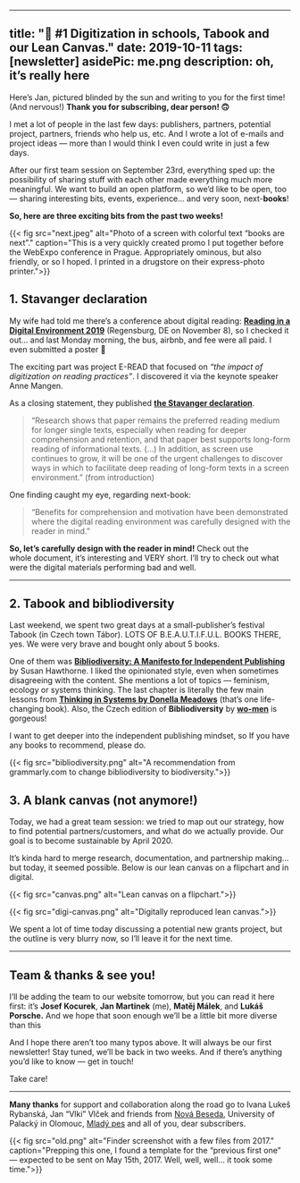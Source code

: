 

---
title: "💌 #1  Digitization in schools, Tabook and our Lean Canvas."
date: 2019-10-11
tags: [newsletter]
asidePic: me.png
description: oh, it’s really here
---
Here’s Jan, pictured blinded by the sun and writing to you for the first time! (And nervous!) **Thank you for subscribing, dear person! 🙃**

I met a lot of people in the last few days: publishers, partners, potential project, partners, friends who help us, etc. And I wrote a lot of e-mails and project ideas — more than I would think I even could write in just a few days.

After our first team session on September 23rd, everything sped up: the possibility of sharing stuff with each other made everything much more meaningful. We want to build an open platform, so we’d like to be open, too — sharing interesting bits, events, experience… and very soon, next-**books**!

**So, here are three exciting bits from the past two weeks!**

{{< fig 
  src="next.jpeg" 
  alt="Photo of a screen with colorful text “books are next”." 
  caption="This is a very quickly created promo I put together before the WebExpo conference in Prague. Appropriately ominous, but also friendly, or so I hoped. I printed in a drugstore on their express-photo printer.">}}

## 1. Stavanger declaration

My wife had told me there’s a conference about digital reading: [**Reading in a Digital Environment 2019**](http://https//www.uni-regensburg.de/bibliothek/veranstaltungskalender/reading2019/index.html) (Regensburg, DE on November 8), so I checked it out… and last Monday morning, the bus, airbnb, and fee were all paid. I even submitted a poster 🙂

The exciting part was project E-READ that focused on *“the impact of digitization on reading practices”*. I discovered it via the keynote speaker Anne Mangen.

As a closing statement, they published [**the Stavanger declaration**](http://ereadcost.eu/stavanger-declaration/).

> “Research shows that paper remains the preferred reading medium for longer single texts, especially when reading for deeper comprehension and retention, and that paper best supports long-form reading of informational texts. (…) In addition, as screen use continues to grow, it will be one of the urgent challenges to discover ways in which to facilitate deep reading of long-form texts in a screen environment.” (from introduction)

One finding caught my eye, regarding next-book:

> “Benefits for comprehension and motivation have been demonstrated where the digital reading environment was carefully designed with the reader in mind.”

**So, let’s carefully design with the reader in mind!** Check out the whole document, it’s interesting and VERY short. I’ll try to check out what were the digital materials performing bad and well.

***

## 2\. Tabook and bibliodiversity

Last weekend, we spent two great days at a small-publisher’s festival Tabook (in Czech town Tábor). LOTS OF B.E.A.U.T.I.F.U.L. BOOKS THERE, yes. We were very brave and bought only about 5 books.

One of them was [**Bibliodiversity: A Manifesto for Independent Publishing**](http://www.spinifexpress.com.au/Bookstore/book/id=269/) by Susan Hawthorne. I liked the opinionated style, even when sometimes disagreeing with the content. She mentions a lot of topics — feminism, ecology or systems thinking. The last chapter is literally the few main lessons from **[Thinking in Systems by Donella Meadows](http://donellameadows.org/systems-thinking-book-sale/)** (that’s one life-changing book). Also, the Czech edition of **Bibliodiversity** by [**wo-men**](https://www.by-wo-men.com/cz/index.php) is gorgeous!

I want to get deeper into the independent publishing mindset, so If you have any books to recommend, please do. 

{{< fig 
  src="bibliodiversity.png" 
  alt="A recommendation from grammarly.com to change bibliodiversity to biodiversity.">}}

## 3\. A blank canvas (not anymore!)

Today, we had a great team session: we tried to map out our strategy, how to find potential partners/customers, and what do we actually provide. Our goal is to become sustainable by April 2020.  

It’s kinda hard to merge research, documentation, and partnership making… but today, it seemed possible. Below is our lean canvas on a flipchart and in digital.

{{< fig 
  src="canvas.png" 
  alt="Lean canvas on a flipchart.">}}

{{< fig 
  src="digi-canvas.png" 
  alt="Digitally reproduced lean canvas.">}}


We spent a lot of time today discussing a potential new grants project, but the outline is very blurry now, so I’ll leave it for the next time.

* * *

## Team & thanks & see you!

I’ll be adding the team to our website tomorrow, but you can read it here first: it’s **Josef Kocurek**, **Jan Martinek** (me), **Matěj Málek**, and **Lukáš Porsche.** And we hope that soon enough we’ll be a little bit more diverse than this

And I hope there aren’t too many typos above. It will always be our first newsletter! Stay tuned, we’ll be back in two weeks. And if there’s anything you’d like to know — get in touch!

Take care!  

***

**Many thanks** for support and collaboration along the road go to Ivana Lukeš Rybanská, Jan “Vlki” Vlček and friends from [Nová Beseda](https://novabeseda.cz), University of Palacký in Olomouc, [Mladý pes](https://mladypes.sk) and all of you, dear subscribers.

{{< fig 
  src="old.png" 
  alt="Finder screenshot with a few files from 2017." 
  caption="Prepping this one, I found a template for the “previous first one” — expected to be sent on May 15th, 2017. Well, well, well… it took some time.">}}

